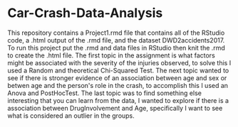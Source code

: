 # Car-Crash-Data-Analysis
This repository contains a Project1.rmd file that contains all of the RStudio code, a .html output of the .rmd file, and the dataset DWD2accidents2017. To run this project put the .rmd and data files in RStudio then knit the .rmd to create the .html file. 
The first topic in the assignment is what factors might be associated with the severity of the injuries observed, to solve this I used a Random and theoretical Chi-Squared Test. The next topic wanted to see if there is stronger evidence of an association between age and sex or betwen age and the person's role in the crash, to accomplish this I used an Anova and PostHocTest. The last topic was to find something else interesting that you can learn from the data, I wanted to explore if there is a association between DrugInvolvement and Age, specifically I want to see what is considered an outlier in the groups. 
